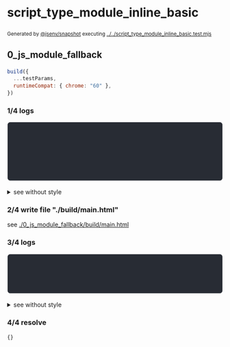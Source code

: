 # script_type_module_inline_basic

<sub>
  Generated by <a href="https://github.com/jsenv/core/tree/main/packages/independent/snapshot">@jsenv/snapshot</a> executing <a href="../../script_type_module_inline_basic.test.mjs">../../script_type_module_inline_basic.test.mjs</a>
</sub>

## 0_js_module_fallback

```js
build({
  ...testParams,
  runtimeCompat: { chrome: "60" },
})
```

### 1/4 logs

![img](0_js_module_fallback/log_group.svg)

<details>
  <summary>see without style</summary>

```console

build "./main.html"
⠋ generate source graph
✔ generate source graph (done in <X> second)
⠋ generate build graph
✔ generate build graph (done in <X> second)
⠋ write files in build directory

```

</details>


### 2/4 write file "./build/main.html"

see [./0_js_module_fallback/build/main.html](./0_js_module_fallback/build/main.html)

### 3/4 logs

![img](0_js_module_fallback/log_group_1.svg)

<details>
  <summary>see without style</summary>

```console
✔ write files in build directory (done in <X> second)
--- build files ---  
- html : 1 (17 kB / 100 %)
- total: 1 (17 kB / 100 %)
--------------------
```

</details>


### 4/4 resolve

```js
{}
```